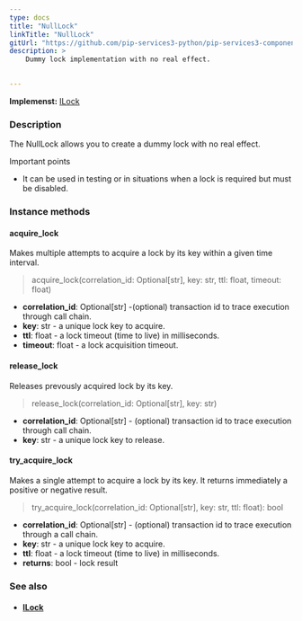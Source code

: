 ```yaml
---
type: docs
title: "NullLock"
linkTitle: "NullLock"
gitUrl: "https://github.com/pip-services3-python/pip-services3-components-python"
description: >
    Dummy lock implementation with no real effect.

   
---
```


**Implemenst:** [ILock](../ilock)

### Description

The NullLock allows you to create a dummy lock with no real effect.

Important points

-  It can be used in testing or in situations when a lock is required but must be disabled.

### Instance methods

#### acquire_lock
Makes multiple attempts to acquire a lock by its key within a given time interval.

> acquire_lock(correlation_id: Optional[str], key: str, ttl: float, timeout: float)

- **correlation_id**: Optional[str] -(optional) transaction id to trace execution through call chain. 
- **key**: str - a unique lock key to acquire.
- **ttl**: float - a lock timeout (time to live) in milliseconds.
- **timeout**: float - a lock acquisition timeout.

#### release_lock
Releases prevously acquired lock by its key.

> release_lock(correlation_id: Optional[str], key: str)

- **correlation_id**: Optional[str] - (optional) transaction id to trace execution through call chain.
- **key**: str - a unique lock key to release.


#### try_acquire_lock
Makes a single attempt to acquire a lock by its key.
It returns immediately a positive or negative result.

> try_acquire_lock(correlation_id: Optional[str], key: str, ttl: float): bool

- **correlation_id**: Optional[str] - (optional) transaction id to trace execution through a call chain.
- **key**: str - a unique lock key to acquire.
- **ttl**: float - a lock timeout (time to live) in milliseconds.
- **returns**: bool - lock result


### See also
- #### [ILock](../ilock)
